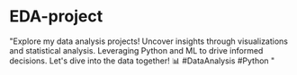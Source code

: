 # EDA-project
 "Explore my data analysis projects! Uncover insights through visualizations and statistical analysis. Leveraging Python and ML to drive informed decisions. Let's dive into the data together! 📊 #DataAnalysis #Python "

